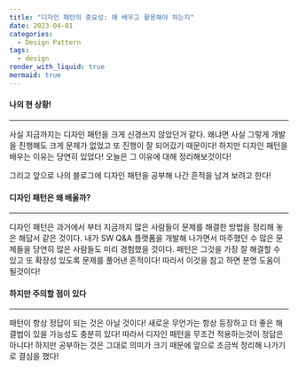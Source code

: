 ```yaml
---
title: "디자인 패턴의 중요성: 왜 배우고 활용해야 하는지"
date: 2023-04-01
categories:
  - Design Pattern
tags:
  - design
render_with_liquid: true
mermaid: true
---
```

#### 나의 현 상황!
---
사실 지금까지는 디자인 패턴을 크게 신경쓰지 않았던거 같다. 왜냐면 사실 그렇게 개발을 진행해도 크게 문제가 없었고 또 진행이 잘 되어갔기 때문이다! 하지만 디자인 패턴을 배우는 이유는 당연히 있었다! 오늘은 그 이유에 대해 정리해보것이다!

그리고 앞으로 나의 블로그에 디자인 패턴을 공부해 나간 흔적을 남겨 보려고 한다!

#### 디자인 패턴은 왜 배울까?
---
디자인 패턴은 과거에서 부터 지금까지 많은 사람들이 문제를 해결한 방법을 정리해 놓은 해답서 같은 것이다.
내가 SW Q&A 플랫폼을 개발해 나가면서 마주했던 수 많은 문제들을 당연히 많은 사람들도 미리 경험했을 것이다. 패턴은 그것을 가장 잘 해결할 수 있고 또 확장성 있도록 문제를 풀어낸 흔적이다! 따라서 이것을 참고 하면 분명 도움이 될것이다!

#### 하지만 주의할 점이 있다
---
패턴이 항상 정답이 되는 것은 아닐 것이다! 새로운 무언가는 항상 등장하고 더 좋은 해결법이 있을 가능성도 충분히 있다! 따라서 디자인 패턴을 무조건 적용하는것이 정답은 아니다! 하지만 공부하는 것은 그대로 의미가 크기 때문에 앞으로 조금씩 정리해 나가기로 결심을 했다!